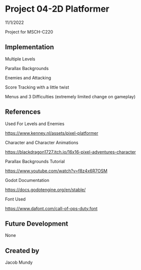 # Project 04-2D Platformer

11/1/2022

Project for MSCH-C220

## Implementation
Multiple Levels

Parallax Backgrounds

Enemies and Attacking

Score Tracking with a little twist

Menus and 3 Difficulties (extremely limited change on gameplay)

## References


Used For Levels and Enemies

https://www.kenney.nl/assets/pixel-platformer

Character and Character Animations

https://blackdragon1727.itch.io/16x16-pixel-adventures-character

Parallax Backgrounds Tutorial 

https://www.youtube.com/watch?v=f8z4x6R7OSM

Godot Documentation

https://docs.godotengine.org/en/stable/

Font Used

https://www.dafont.com/call-of-ops-duty.font 


## Future Development
None

## Created by
Jacob Mundy
